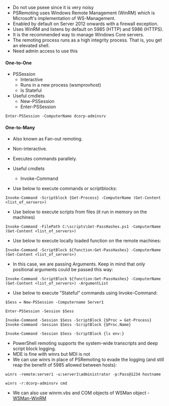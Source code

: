 - Do not use psexe since it is very noisy
- PSRemoting uses Windows Remote Management (WinRM) which is Microsoft's implementation of WS-Management.
- Enabled by default on Server 2012 onwards with a firewall exception.
- Uses WinRM and listens by default on 5985 (HTTP) and 5986 (HTTPS).
- It is the recommended way to manage Windows Core servers.
- The remoting process runs as a high integrity process. That is, you get an elevated shell.
- Need admin access to use this
#### One-to-One
- PSSession
	- Interactive
	- Runs in a new process (wsmprovhost)
	- Is Stateful
- Useful cmdlets
	- New-PSSession
	- Enter-PSSession
```
Enter-PSSession -ComputerName dcorp-adminsrv
```
#### One-to-Many
- Also known as Fan-out remoting.
- Non-interactive.
- Executes commands parallely.
- Useful cmdlets
	- Invoke-Command


- Use below to execute commands or scriptblocks:
```
Invoke-Command -Scriptblock {Get-Process} -ComputerName (Get-Content <list_of_servers>)
```

- Use below to execute scripts from files (it run in memory on the machines)
```
Invoke-Command -FilePath C:\scripts\Get-PassHashes.ps1 -ComputerName (Get-Content <list_of_servers>)
```

- Use below to execute locally loaded function on the remote machines:
```
Invoke-Command -ScriptBlock ${function:Get-PassHashes} -ComputerName (Get-Content <list_of_servers>)
```

- In this case, we are passing Arguments. Keep in mind that only positional arguments could be passed this way:
```
Invoke-Command -ScriptBlock ${function:Get-PassHashes} -ComputerName (Get-Content <list_of_servers>) -ArgumentList
```

- Use below to execute "Stateful" commands using Invoke-Command:
```
$Sess = New-PSSession -Computername Server1

Enter-PSSession -Session $Sess

Invoke-Command -Session $Sess -ScriptBlock {$Proc = Get-Process}
Invoke-Command -Session $Sess -ScriptBlock {$Proc.Name}

Invoke-Command -Session $Sess -ScriptBlock {ls env:}
```

- PowerShell remoting supports the system-wide transcripts and deep script block logging.
- MDE is fine with winrs but MDI is not
- We can use winrs in place of PSRemoting to evade the logging (and still reap the benefit of 5985 allowed between hosts):
```
winrs -remote:server1 -u:server1\administrator -p:Pass@1234 hostname

winrs -r:dcorp-adminsrv cmd
```
- We can also use winrm.vbs and COM objects of WSMan object - [WSMan-WinRM](https://github.com/bohops/WSMan-WinRM)
